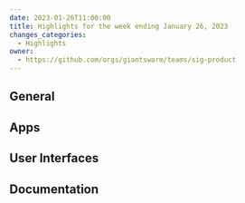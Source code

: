 ```yaml
---
date: 2023-01-26T11:00:00
title: Highlights for the week ending January 26, 2023
changes_categories:
  - Highlights
owner:
  - https://github.com/orgs/giantswarm/teams/sig-product
---
```


## General

## Apps

## User Interfaces

## Documentation

